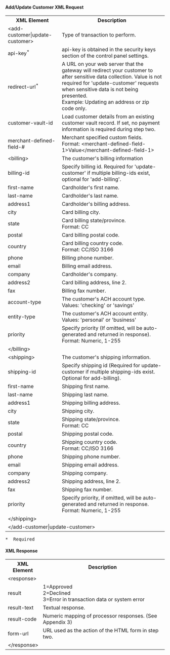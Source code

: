 #### Add/Update Customer XML Request

<div class="table-responsive">
<table class="table table-bordered table-striped table-vertical-middle">
    <tbody><tr>
        <th class="variable">XML Element</th>
        <th>Description</th>
    </tr>
    <tr>
        <td class="outerElement">&lt;add-customer|update-customer&gt;</td>
        <td>Type of transaction to perform.</td>
    </tr>
    <tr>
        <td>api-key<sup>*</sup></td>
        <td>api-key is obtained in the security keys section of the control panel settings.</td>
    </tr>
    <tr>
        <td>redirect-url<sup>*</sup></td>
        <td>
            A URL on your web server that the gateway will redirect your customer to after sensitive data collection.                        Value is not required for 'update-customer' requests when sensitive data is not being presented.<br>
            <span class="allowed">Example: Updating an address or zip code only.                        </span>
        </td>
    </tr>
    <tr>
        <td>customer-vault-id</td>
        <td>Load customer details from an existing customer vault record. If set, no payment information is required during step two.</td>
    </tr>
    <tr>
        <td>merchant-defined-field-#</td>
        <td>Merchant specified custom fields.<br>
            <span class="allowed">Format:                             &lt;merchant-defined-field-1&gt;Value&lt;/merchant-defined-field-1&gt;
            </span>
        </td>
    </tr>
    <tr>
        <td class="outerElement">&lt;billing&gt;</td>
        <td>The customer's billing information</td>
    </tr>
    <tr>
        <td>billing-id</td>
        <td>Specify billing id. Required for 'update-customer' if multiple billing-ids exist, optional for 'add-billing'.</td>
    </tr>
    <tr>
        <td>first-name</td>
        <td>Cardholder's first name.</td>
    </tr>
    <tr>
        <td>last-name</td>
        <td>Cardholder's last name.</td>
    </tr>
    <tr>
        <td>address1</td>
        <td>Cardholder's billing address.</td>
    </tr>
    <tr>
        <td>city</td>
        <td>Card billing city.</td>
    </tr>
    <tr>
        <td>state</td>
        <td>Card billing state/province.<br>
            <span class="allowed">Format: CC</span></td>
    </tr>
    <tr>
        <td>postal</td>
        <td>Card billing postal code.</td>
    </tr>
    <tr>
        <td>country</td>
        <td>Card billing country code.<br>
            <span class="allowed">Format: CC/ISO 3166</span></td>
    </tr>
    <tr>
        <td>phone</td>
        <td>Billing phone number.</td>
    </tr>
    <tr>
        <td>email</td>
        <td>Billing email address.</td>
    </tr>
    <tr>
        <td>company</td>
        <td>Cardholder's company.</td>
    </tr>
    <tr>
        <td>address2</td>
        <td>Card billing address, line 2.</td>
    </tr>
    <tr>
        <td>fax</td>
        <td>Billing fax number.</td>
    </tr>
    <tr>
        <td>account-type</td>
        <td>The customer's ACH account type.<br>
            <span class="allowed">Values: 'checking' or 'savings'</span></td>
    </tr>
    <tr>
        <td>entity-type</td>
        <td>The customer's ACH account entity.<br>
            <span class="allowed">Values: 'personal' or 'business'</span></td>
    </tr>
    <tr>
        <td>priority</td>
        <td>Specify priority (If omitted, will be auto-generated and returned in response).<br>
            <span class="allowed">Format: Numeric, 1-255</span></td>
    </tr>
    <tr>
        <td class="outerElement" colspan="2">&lt;/billing&gt;</td>
    </tr>
    <tr>
        <td class="outerElement">&lt;shipping&gt;</td>
        <td>The customer's shipping information.</td>
    </tr>
    <tr>
        <td>shipping-id</td>
        <td>Specify shipping id (Required for update-customer if multiple shipping-ids exist. Optional for add-billing).</td>
    </tr>
    <tr>
        <td>first-name</td>
        <td>Shipping first name.</td>
    </tr>
    <tr>
        <td>last-name</td>
        <td>Shipping last name.</td>
    </tr>
    <tr>
        <td>address1</td>
        <td>Shipping billing address.</td>
    </tr>
    <tr>
        <td>city</td>
        <td>Shipping city.</td>
    </tr>
    <tr>
        <td>state</td>
        <td>Shipping state/province.<br>
            <span class="allowed">Format: CC</span></td>
    </tr>
    <tr>
        <td>postal</td>
        <td>Shipping postal code.</td>
    </tr>
    <tr>
        <td>country</td>
        <td>Shipping country code.<br>
            <span class="allowed">Format: CC/ISO 3166</span></td>
    </tr>
    <tr>
        <td>phone</td>
        <td>Shipping phone number.</td>
    </tr>
    <tr>
        <td>email</td>
        <td>Shipping email address.</td>
    </tr>
    <tr>
        <td>company</td>
        <td>Shipping company.</td>
    </tr>
    <tr>
        <td>address2</td>
        <td>Shipping address, line 2.</td>
    </tr>
    <tr>
        <td>fax</td>
        <td>Shipping fax number.</td>
    </tr>
    <tr>
        <td>priority</td>
        <td>Specify priority, if omitted, will be auto-generated and returned in response.<br>
            <span class="allowed">Format: Numeric, 1-255</span></td>
    </tr>
    <tr>
        <td class="outerElement" colspan="2">&lt;/shipping&gt;</td>
    </tr>
    <tr>
        <td class="outerElement" colspan="2">&lt;/add-customer|update-customer&gt;</td>
    </tr>
</tbody></table>
</div>

<pre>* 	Required</pre>

#### XML Response

<div class="table-responsive">
<table class="table table-bordered table-striped table-vertical-middle">
    <tbody><tr>
        <th class="variable">XML Element</th>
        <th>Description</th>
    </tr>
    <tr>
        <td class="outerElement" colspan="2">&lt;response&gt;</td>
    </tr>
    <tr>
        <td>result</td>
        <td>
            1=Approved<br>
            2=Declined<br>
            3=Error in transaction data or system error                    </td>
    </tr>
    <tr>
        <td>result-text</td>
        <td>Textual response.</td>
    </tr>
    <tr>
        <td>result-code</td>
        <td>Numeric mapping of processor responses. (See Appendix 3)</td>
    </tr>
    <tr>
        <td>form-url</td>
        <td>URL used as the action of the HTML form in step two.</td>
    </tr>
    <tr>
        <td class="outerElement" colspan="2">&lt;/response&gt;</td>
    </tr>
</tbody></table>
</div>